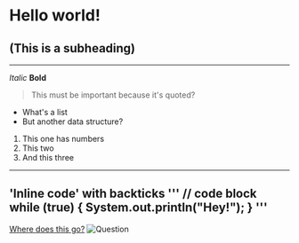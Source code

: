 # Hello world!
## (This is a subheading)
---
*Italic*
**Bold**

> This must be important because it's quoted?

* What's a list
* But another data structure?

1. This one has numbers
2. This two
3. And this three
---
'Inline code' with backticks
'''
// code block
while (true) {
    System.out.println("Hey!");
}
'''
---
[Where does this go?](https://hugoingelsson.github.io/cse15l-lab-reports/newfile.html)
![Question](https://as1.ftcdn.net/v2/jpg/00/54/65/14/1000_F_54651487_dPEvzp9j0TVp849OM7u54Wdu1qMj9vcd.jpg)
